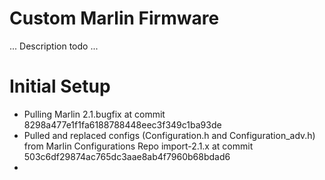# Custom Marlin Firmware

... Description todo ...

# Initial Setup
* Pulling Marlin 2.1.bugfix at commit 8298a477e1f1fa6188788448eec3f349c1ba93de
* Pulled and replaced configs (Configuration.h and Configuration_adv.h) from Marlin Configurations Repo import-2.1.x at commit 503c6df29874ac765dc3aae8ab4f7960b68bdad6
* 